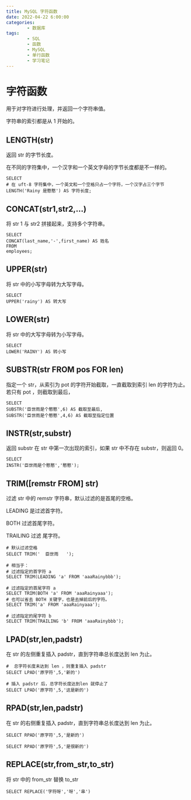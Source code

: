```yaml
---
title: MySQL 字符函数
date: 2022-04-22 6:00:00
categories:
        - 数据库
tags:
        - SQL
        - 函数
        - MySQL
        - 单行函数
        - 学习笔记
---
```


# 字符函数

用于对字符进行处理，并返回一个字符串值。

字符串的索引都是从 1 开始的。

## LENGTH(str)

返回 str 的字节长度。

在不同的字符集中，一个汉字和一个英文字母的字节长度都是不一样的。

```MySQL
SELECT
# 在 uft-8 字符集中，一个英文和一个空格只占一个字符，一个汉字占三个字节
LENGTH('Rainy 是憨憨') AS 字符长度;
```

## CONCAT(str1,str2,...)

将 str 1 与 str2 拼接起来，支持多个字符串。

```MySQL
SELECT
CONCAT(last_name,'-',first_name) AS 姓名
FROM
employees;
```

## UPPER(str)

将 str 中的小写字母转为大写字母。

```MySQL
SELECT
UPPER('rainy') AS 转大写
```

## LOWER(str)

将 str 中的大写字母转为小写字母。

```MySQL
SELECT
LOWER('RAINY') AS 转小写
```

## SUBSTR(str FROM pos FOR len)

指定一个 str，从索引为 pot 的字符开始截取，一直截取到索引 len 的字符为止。若只有 pot ，则截取到最后，

```MySQL
SELECT
SUBSTR('臣世雨是个憨憨',6) AS 截取至最后,
SUBSTR('臣世雨是个憨憨',4,6) AS 截取至指定位置
```

## INSTR(str,substr)

返回 substr 在 str 中第一次出现的索引，如果 str 中不存在 substr，则返回 0。

```MySQL
SELECT
INSTR('臣世雨是个憨憨','憨憨');
```

## TRIM([remstr FROM] str)

过滤 str 中的 remstr 字符串，默认过滤的是首尾的空格。

LEADING 是过滤首字符。

BOTH 过滤首尾字符。

TRAILING 过滤 尾字符。

```MySQL
# 默认过滤空格
SELECT TRIM('  臣世雨   ');

# 相当于：
# 过滤指定的首字符 a
SELECT TRIM(LEADING 'a' FROM 'aaaRainybbb');

# 过滤指定的首尾字符 a
SELECT TRIM(BOTH 'a' FROM 'aaaRainyaaa');
# 也可以省去 BOTH 关键字，也是去掉前后的字符。
SELECT TRIM('a' FROM 'aaaRainyaaa');

# 过滤指定的尾字符 b
SELECT TRIM(TRAILING 'b' FROM 'aaaRainybbb');
```

## LPAD(str,len,padstr)

在 str 的左侧重复插入 padstr，直到字符串总长度达到 len 为止。

```mysql
#  总字符长度未达到 len ，则重复插入 padstr
SELECT LPAD('原字符',5,'新的')

# 插入 padstr 后，总字符长度达到len 就停止了
SELECT LPAD('原字符',5,'这是新的')
```

## RPAD(str,len,padstr)

在 str 的右侧重复插入 padstr，直到字符串总长度达到 len 为止。

```MySQL
SELECT RPAD('原字符',5,'是新的')

SELECT RPAD('原字符',5,'是很新的')
```

## REPLACE(str,from_str,to_str)

将 str 中的 from_str 替换 to_str

```MySQL
SELECT REPLACE('字符呀','呀','串')
```
